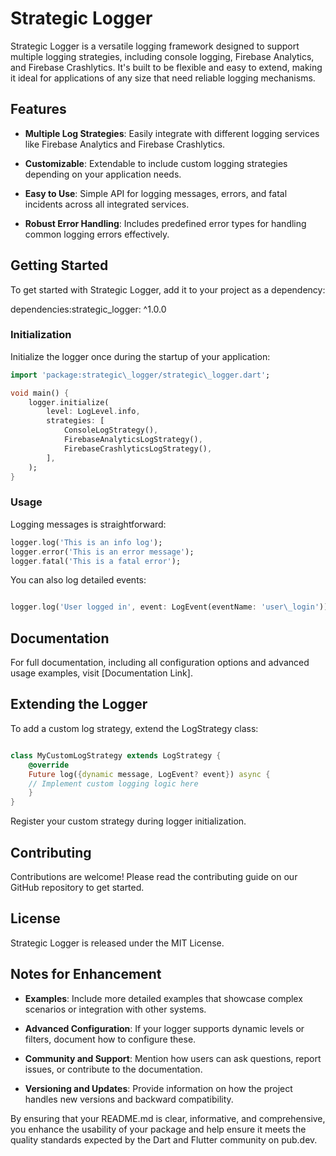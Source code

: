 Strategic Logger
================

Strategic Logger is a versatile logging framework designed to support multiple logging strategies, including console logging, Firebase Analytics, and Firebase Crashlytics. It's built to be flexible and easy to extend, making it ideal for applications of any size that need reliable logging mechanisms. 

<script type="text/javascript" src="https://cdnjs.buymeacoffee.com/1.0.0/button.prod.min.js" data-name="bmc-button" data-slug="sauloroncon" data-color="#FFDD00" data-emoji=""  data-font="Cookie" data-text="Buy me a coffee" data-outline-color="#000000" data-font-color="#000000" data-coffee-color="#ffffff" ></script>

Features
--------

*   **Multiple Log Strategies**: Easily integrate with different logging services like Firebase Analytics and Firebase Crashlytics.
    
*   **Customizable**: Extendable to include custom logging strategies depending on your application needs.
    
*   **Easy to Use**: Simple API for logging messages, errors, and fatal incidents across all integrated services.
    
*   **Robust Error Handling**: Includes predefined error types for handling common logging errors effectively.
    

Getting Started
---------------

To get started with Strategic Logger, add it to your project as a dependency:

dependencies:strategic\_logger: ^1.0.0

### Initialization

Initialize the logger once during the startup of your application:

```dart
import 'package:strategic\_logger/strategic\_logger.dart';

void main() {
    logger.initialize(
        level: LogLevel.info,
        strategies: [
            ConsoleLogStrategy(),
            FirebaseAnalyticsLogStrategy(),
            FirebaseCrashlyticsLogStrategy(),
        ],
    );
}
```
### Usage

Logging messages is straightforward:

```dart
logger.log('This is an info log');
logger.error('This is an error message');
logger.fatal('This is a fatal error');
```

You can also log detailed events:

```dart

logger.log('User logged in', event: LogEvent(eventName: 'user\_login'));

```

Documentation
-------------

For full documentation, including all configuration options and advanced usage examples, visit \[Documentation Link\].

Extending the Logger
--------------------

To add a custom log strategy, extend the LogStrategy class:

```dart

class MyCustomLogStrategy extends LogStrategy {
    @override
    Future log({dynamic message, LogEvent? event}) async {
    // Implement custom logging logic here
    }
}
```

Register your custom strategy during logger initialization.

Contributing
------------

Contributions are welcome! Please read the contributing guide on our GitHub repository to get started.

License
-------

Strategic Logger is released under the MIT License.

Notes for Enhancement
---------------------

*   **Examples**: Include more detailed examples that showcase complex scenarios or integration with other systems.
    
*   **Advanced Configuration**: If your logger supports dynamic levels or filters, document how to configure these.
    
*   **Community and Support**: Mention how users can ask questions, report issues, or contribute to the documentation.
    
*   **Versioning and Updates**: Provide information on how the project handles new versions and backward compatibility.
    

By ensuring that your README.md is clear, informative, and comprehensive, you enhance the usability of your package and help ensure it meets the quality standards expected by the Dart and Flutter community on pub.dev.
